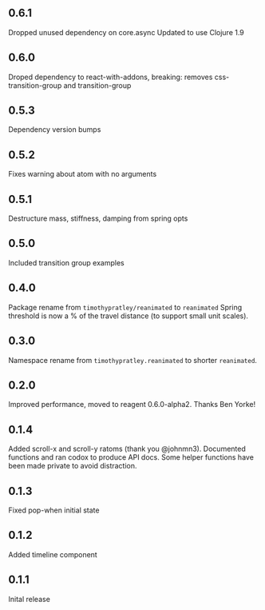 ## 0.6.1
Dropped unused dependency on core.async
Updated to use Clojure 1.9

## 0.6.0
Droped dependency to react-with-addons,
breaking: removes css-transition-group and transition-group

## 0.5.3
Dependency version bumps

## 0.5.2
Fixes warning about atom with no arguments

## 0.5.1
Destructure mass, stiffness, damping from spring opts

## 0.5.0
Included transition group examples

## 0.4.0
Package rename from `timothypratley/reanimated` to `reanimated`
Spring threshold is now a % of the travel distance (to support small unit scales).

## 0.3.0
Namespace rename from `timothypratley.reanimated` to shorter `reanimated`.

## 0.2.0
Improved performance, moved to reagent 0.6.0-alpha2.
Thanks Ben Yorke!

## 0.1.4
Added scroll-x and scroll-y ratoms (thank you @johnmn3).
Documented functions and ran codox to produce API docs.
Some helper functions have been made private to avoid distraction.

## 0.1.3
Fixed pop-when initial state

## 0.1.2
Added timeline component

## 0.1.1
Inital release
